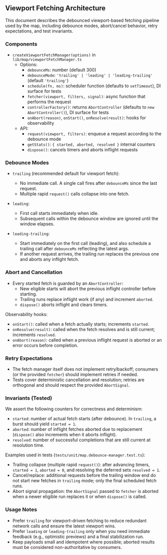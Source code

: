 ## Viewport Fetching Architecture

This document describes the debounced viewport-based fetching pipeline used by the map, including debounce modes, abort/cancel behavior, retry expectations, and test invariants.

### Components

- `createViewportFetchManager(options)` in `lib/map/viewportFetchManager.ts`
  - Options:
    - `debounceMs`: number (default 300)
    - `debounceMode`: `'trailing' | 'leading' | 'leading-trailing'` (default `'trailing'`)
    - `schedule(fn, ms)`: scheduler function (defaults to `setTimeout`), DI surface for tests
    - `fetcher(viewport, filters, signal)`: async function that performs the request
    - `controllerFactory()`: returns `AbortController` (defaults to `new AbortController()`), DI surface for tests
    - `onAbort(reason)`, `onStart()`, `onResolve(result)`: hooks for observability
  - API:
    - `request(viewport, filters)`: enqueue a request according to the debounce mode
    - `getStats()`: `{ started, aborted, resolved }` internal counters
    - `dispose()`: cancels timers and aborts inflight requests

### Debounce Modes

- `trailing` (recommended default for viewport fetch):
  - No immediate call. A single call fires after `debounceMs` since the last request.
  - Multiple rapid `request()` calls collapse into one fetch.

- `leading`:
  - First call starts immediately when idle.
  - Subsequent calls within the debounce window are ignored until the window elapses.

- `leading-trailing`:
  - Start immediately on the first call (leading), and also schedule a trailing call after `debounceMs` reflecting the latest args.
  - If another request arrives, the trailing run replaces the previous one and aborts any inflight fetch.

### Abort and Cancellation

- Every started fetch is guarded by an `AbortController`:
  - New eligible starts will abort the previous inflight controller before starting.
  - Trailing runs replace inflight work (if any) and increment `aborted`.
  - `dispose()` aborts inflight and clears timers.

Observability hooks:
- `onStart()`: called when a fetch actually starts; increments `started`.
- `onResolve(result)`: called when the fetch resolves and is still current; increments `resolved`.
- `onAbort(reason)`: called when a previous inflight request is aborted or an error occurs before completion.

### Retry Expectations

- The fetch manager itself does not implement retry/backoff; consumers (or the provided `fetcher`) should implement retries if needed.
- Tests cover deterministic cancellation and resolution; retries are orthogonal and should respect the provided `AbortSignal`.

### Invariants (Tested)

We assert the following counters for correctness and determinism:

- `started`: number of actual fetch starts (after debounce). In `trailing`, a burst should yield `started = 1`.
- `aborted`: number of inflight fetches aborted due to replacement (`dispose()` also increments when it aborts inflight).
- `resolved`: number of successful completions that are still current at resolution time.

Examples used in tests (`tests/unit/map.debounce-manager.test.ts`):

- Trailing collapse (multiple rapid `request()`): after advancing timers, `started = 1`, `aborted = 0`, and resolving the deferred sets `resolved = 1`.
- Cancel/replace: additional requests before the trailing window end do not start new fetches in `trailing` mode; only the final scheduled fetch runs.
- Abort signal propagation: the `AbortSignal` passed to `fetcher` is aborted when a newer eligible run replaces it or when `dispose()` is called.

### Usage Notes

- Prefer `trailing` for viewport-driven fetching to reduce redundant network calls and ensure the latest viewport wins.
- Prefer `leading` or `leading-trailing` only when you need immediate feedback (e.g., optimistic previews) and a final stabilization run.
- Keep payloads small and idempotent where possible; aborted results must be considered non-authoritative by consumers.


